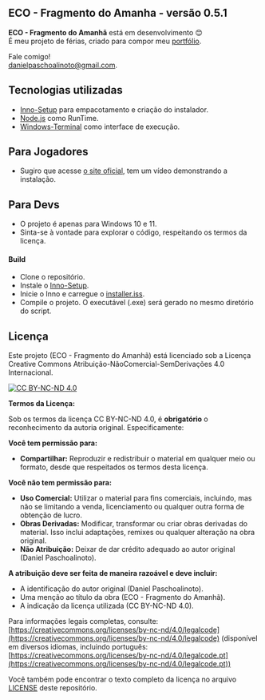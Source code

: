 ## ECO - Fragmento do Amanha - versão 0.5.1

**ECO - Fragmento do Amanhã** está em desenvolvimento 😊  
É meu projeto de férias, criado para compor meu [portfólio](https://daniel-paschoalinoto.github.io/portfolio/).  

Fale comigo!  
danielpaschoalinoto@gmail.com.

## Tecnologias utilizadas

- [Inno-Setup](https://jrsoftware.org/isinfo.php) para empacotamento e criação do instalador.
- [Node.js](https://nodejs.org/pt) como RunTime.
- [Windows-Terminal](https://github.com/microsoft/terminal) como interface de execução.

## Para Jogadores

- Sugiro que acesse [o site oficial](https://daniel-paschoalinoto.github.io/eco-fragmento-do-amanha/), tem um vídeo demonstrando a instalação.

## Para Devs

- O projeto é apenas para Windows 10 e 11.
- Sinta-se à vontade para explorar o código, respeitando os termos da licença.

#### Build

- Clone o repositório.
- Instale o [Inno-Setup](./build/innosetup-6.4.3.exe).
- Inicie o Inno e carregue o [installer.iss](./build/installer.iss).
- Compile o projeto. O executável (.exe) será gerado no mesmo diretório do script.

## Licença

Este projeto (ECO - Fragmento do Amanhã) está licenciado sob a Licença Creative Commons Atribuição-NãoComercial-SemDerivações 4.0 Internacional.

[![CC BY-NC-ND 4.0](https://img.shields.io/badge/License-CC%20BY--NC--ND%204.0-lightgrey.svg)](https://creativecommons.org/licenses/by-nc-nd/4.0/)

**Termos da Licença:**

Sob os termos da licença CC BY-NC-ND 4.0, é **obrigatório** o reconhecimento da autoria original. Especificamente:

**Você tem permissão para:**

* **Compartilhar:** Reproduzir e redistribuir o material em qualquer meio ou formato, desde que respeitados os termos desta licença.

**Você não tem permissão para:**

* **Uso Comercial:** Utilizar o material para fins comerciais, incluindo, mas não se limitando a venda, licenciamento ou qualquer outra forma de obtenção de lucro.
* **Obras Derivadas:** Modificar, transformar ou criar obras derivadas do material. Isso inclui adaptações, remixes ou qualquer alteração na obra original.
* **Não Atribuição:** Deixar de dar crédito adequado ao autor original (Daniel Paschoalinoto).

**A atribuição deve ser feita de maneira razoável e deve incluir:**

* A identificação do autor original (Daniel Paschoalinoto).
* Uma menção ao título da obra (ECO - Fragmento do Amanhã).
* A indicação da licença utilizada (CC BY-NC-ND 4.0).

Para informações legais completas, consulte: [https://creativecommons.org/licenses/by-nc-nd/4.0/legalcode](https://creativecommons.org/licenses/by-nc-nd/4.0/legalcode) (disponível em diversos idiomas, incluindo português: [https://creativecommons.org/licenses/by-nc-nd/4.0/legalcode.pt](https://creativecommons.org/licenses/by-nc-nd/4.0/legalcode.pt))

Você também pode encontrar o texto completo da licença no arquivo [LICENSE](./LICENSE) deste repositório.